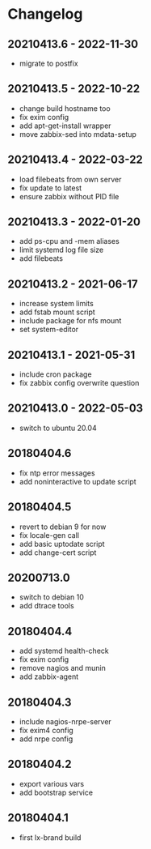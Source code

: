 # Changelog

## 20210413.6 - 2022-11-30

* migrate to postfix

## 20210413.5 - 2022-10-22

* change build hostname too
* fix exim config
* add apt-get-install wrapper
* move zabbix-sed into mdata-setup

## 20210413.4 - 2022-03-22

* load filebeats from own server
* fix update to latest
* ensure zabbix without PID file

## 20210413.3 - 2022-01-20

* add ps-cpu and -mem aliases
* limit systemd log file size
* add filebeats

## 20210413.2 - 2021-06-17

* increase system limits
* add fstab mount script
* include package for nfs mount
* set system-editor

## 20210413.1 - 2021-05-31

* include cron package
* fix zabbix config overwrite question

## 20210413.0 - 2022-05-03

* switch to ubuntu 20.04

## 20180404.6

* fix ntp error messages
* add noninteractive to update script

## 20180404.5

* revert to debian 9 for now
* fix locale-gen call
* add basic uptodate script
* add change-cert script

## 20200713.0

* switch to debian 10
* add dtrace tools

## 20180404.4

* add systemd health-check
* fix exim config
* remove nagios and munin
* add zabbix-agent

## 20180404.3

* include nagios-nrpe-server
* fix exim4 config
* add nrpe config

## 20180404.2

* export various vars
* add bootstrap service

## 20180404.1

* first lx-brand build

